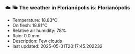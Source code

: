 ### ☁️ 🌤️  The weather in Florianópolis is: Florianópolis

- Temperature: 18.83°C
- On flesh: 18.81°C
- Relative air humidity: 78%
- Rain: 0.0 mm
- Description: Few clouds
- last updated: 2025-05-31T20:17:45.202232
